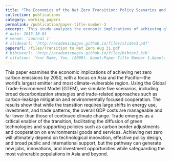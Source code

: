 ```yaml
---
title: "The Economics of the Net Zero Transition: Policy Scenarios and the Role of Trade and Cooperation" 
collection: publications 
category: working_papers 
permalink: /publication/paper-title-number-3
excerpt: 'This study analyzes the economic implications of achieving global net zero emissions by 2050, with emphasis on Asia and the Pacific. Using the Global Trade-Environment Model (GTEM), we simulate decarbonization and trade-related policy scenarios to assess impacts on output, employment, investment, and trade. Results show that while the transition requires major shifts in energy, production, and investment, the overall GDP costs are modest compared with the risks of inaction. Trade plays a pivotal role by enabling technology diffusion and supporting cooperative policies such as carbon border adjustments and environmental goods liberalization.' 
# date: 2015-10-01 
# venue: 'Journal 1' 
# slidesurl: 'http://academicpages.github.io/files/slides3.pdf' 
paperurl: /files/Transition to Net Zero Aug 31.pdf 
# bibtexurl: 'http://academicpages.github.io/files/bibtex1.bib' 
# citation: 'Your Name, You. (2009). &quot;Paper Title Number 1.&quot; <i>Journal 1</i>. 1(1).' # citation: 'Your Name, You. (2015). &quot;Paper Title Number 3.&quot; <i>Journal 1</i>. 1(3).' 
--- 
```

This paper examines the economic implications of achieving net zero carbon emissions by 2050, with a focus on Asia and the Pacific—the world’s largest emitter and most climate-vulnerable region. Using the Global Trade-Environment Model (GTEM), we simulate five scenarios, including broad decarbonization strategies and trade-related approaches such as carbon-leakage mitigation and environmentally focused cooperation. The results show that while the transition requires large shifts in energy use, investment, and trade patterns, the overall GDP costs are manageable and far lower than those of continued climate change. Trade emerges as a critical enabler of the transition, facilitating the diffusion of green technologies and supporting policies such as carbon border adjustments and cooperation on environmental goods and services. Achieving net zero will ultimately depend on technological innovation, effective policy design, and broad public and international support, but the pathway can generate new jobs, innovations, and investment opportunities while safeguarding the most vulnerable populations in Asia and beyond.